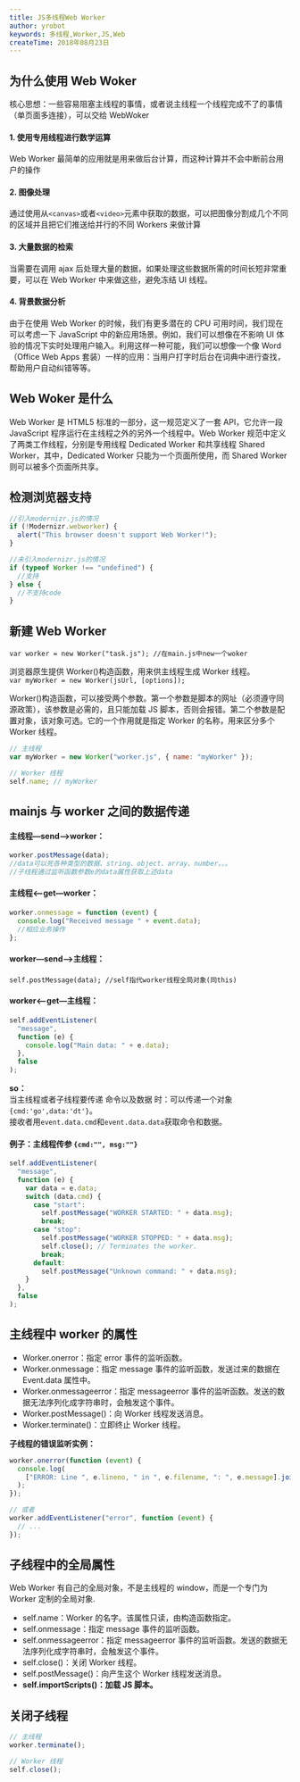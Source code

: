 ```yaml
---
title: JS多线程Web Worker
author: yrobot
keywords: 多线程,Worker,JS,Web
createTime: 2018年08月23日
---
```


## 为什么使用 Web Woker

核心思想：一些容易阻塞主线程的事情，或者说主线程一个线程完成不了的事情（单页面多连接），可以交给 WebWoker

#### 1. 使用专用线程进行数学运算

Web Worker 最简单的应用就是用来做后台计算，而这种计算并不会中断前台用户的操作

#### 2. 图像处理

通过使用从`<canvas>`或者`<video>`元素中获取的数据，可以把图像分割成几个不同的区域并且把它们推送给并行的不同 Workers 来做计算

#### 3. 大量数据的检索

当需要在调用 ajax 后处理大量的数据，如果处理这些数据所需的时间长短非常重要，可以在 Web Worker 中来做这些，避免冻结 UI 线程。

#### 4. 背景数据分析

由于在使用 Web Worker 的时候，我们有更多潜在的 CPU 可用时间，我们现在可以考虑一下 JavaScript 中的新应用场景。例如，我们可以想像在不影响 UI 体验的情况下实时处理用户输入。利用这样一种可能，我们可以想像一个像 Word（Office Web Apps 套装）一样的应用：当用户打字时后台在词典中进行查找，帮助用户自动纠错等等。

<a href="" id="what"></a>

## Web Woker 是什么

Web Worker 是 HTML5 标准的一部分，这一规范定义了一套 API，它允许一段 JavaScript 程序运行在主线程之外的另外一个线程中。Web Worker 规范中定义了两类工作线程，分别是专用线程 Dedicated Worker 和共享线程 Shared Worker，其中，Dedicated Worker 只能为一个页面所使用，而 Shared Worker 则可以被多个页面所共享。

<a href="" id="support"></a>

## 检测浏览器支持

```js
//引入modernizr.js的情况
if (!Modernizr.webworker) {
  alert("This browser doesn't support Web Worker!");
}

//未引入modernizr.js的情况
if (typeof Worker !== "undefined") {
  //支持
} else {
  //不支持code
}
```

<a href="" id="new"></a>

## 新建 Web Worker

`var worker = new Worker("task.js"); //在main.js中new一个woker`

浏览器原生提供 Worker()构造函数，用来供主线程生成 Worker 线程。  
`var myWorker = new Worker(jsUrl, [options]);`

Worker()构造函数，可以接受两个参数。第一个参数是脚本的网址（必须遵守同源政策），该参数是必需的，且只能加载 JS 脚本，否则会报错。第二个参数是配置对象，该对象可选。它的一个作用就是指定 Worker 的名称，用来区分多个 Worker 线程。

```js
// 主线程
var myWorker = new Worker("worker.js", { name: "myWorker" });

// Worker 线程
self.name; // myWorker
```

<a href="" id="message"></a>

## mainjs 与 worker 之间的数据传递

#### 主线程—send—>worker：

```js
worker.postMessage(data);
//data可以死各种类型的数据、string、object、array、number。。。
//子线程通过监听函数参数e的data属性获取上述data
```

#### 主线程<—get—worker：

```js
worker.onmessage = function (event) {
  console.log("Received message " + event.data);
  //相应业务操作
};
```

#### worker—send—>主线程：

`self.postMessage(data); //self指代worker线程全局对象(同this) `

#### worker<—get—主线程：

```js
self.addEventListener(
  "message",
  function (e) {
    console.log("Main data: " + e.data);
  },
  false
);
```

**so：**  
当主线程或者子线程要传递 命令以及数据 时：可以传递一个对象`{cmd:'go',data:'dt'}`。  
接收者用`event.data.cmd`和`event.data.data`获取命令和数据。

#### 例子：主线程传参 `{cmd:"", msg:""}`

```js
self.addEventListener(
  "message",
  function (e) {
    var data = e.data;
    switch (data.cmd) {
      case "start":
        self.postMessage("WORKER STARTED: " + data.msg);
        break;
      case "stop":
        self.postMessage("WORKER STOPPED: " + data.msg);
        self.close(); // Terminates the worker.
        break;
      default:
        self.postMessage("Unknown command: " + data.msg);
    }
  },
  false
);
```

<a href="" id="workerPro"></a>

## 主线程中 worker 的属性

- Worker.onerror：指定 error 事件的监听函数。
- Worker.onmessage：指定 message 事件的监听函数，发送过来的数据在 Event.data 属性中。
- Worker.onmessageerror：指定 messageerror 事件的监听函数。发送的数据无法序列化成字符串时，会触发这个事件。
- Worker.postMessage()：向 Worker 线程发送消息。
- Worker.terminate()：立即终止 Worker 线程。

**子线程的错误监听实例：**

```js
worker.onerror(function (event) {
  console.log(
    ["ERROR: Line ", e.lineno, " in ", e.filename, ": ", e.message].join("")
  );
});

// 或者
worker.addEventListener("error", function (event) {
  // ...
});
```

<a href="" id="selfPro"></a>

## 子线程中的全局属性

Web Worker 有自己的全局对象，不是主线程的 window，而是一个专门为 Worker 定制的全局对象.

- self.name：Worker 的名字。该属性只读，由构造函数指定。
- self.onmessage：指定 message 事件的监听函数。
- self.onmessageerror：指定 messageerror 事件的监听函数。发送的数据无法序列化成字符串时，会触发这个事件。
- self.close()：关闭 Worker 线程。
- self.postMessage()：向产生这个 Worker 线程发送消息。
- **self.importScripts()：加载 JS 脚本。**

<a href="" id="close"></a>

## 关闭子线程

```js
// 主线程
worker.terminate();

// Worker 线程
self.close();
```
